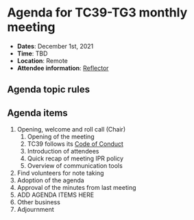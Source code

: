 # Agenda for TC39-TG3 monthly meeting

- **Dates**: December 1st, 2021
- **Time**: TBD
- **Location**: Remote
- **Attendee information**: [Reflector](https://github.com/tc39/Reflector/issues/410)

## Agenda topic rules

## Agenda items

1. Opening, welcome and roll call (Chair)
    1. Opening of the meeting
    1. TC39 follows its [Code of Conduct](https://tc39.github.io/code-of-conduct/)
    1. Introduction of attendees
    1. Quick recap of meeting IPR policy
    1. Overview of communication tools
1. Find volunteers for note taking
1. Adoption of the agenda
1. Approval of the minutes from last meeting
1. ADD AGENDA ITEMS HERE
1. Other business
1. Adjournment
